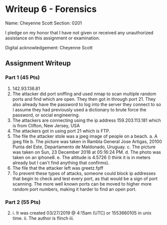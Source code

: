# Writeup 6 - Forensics

Name: Cheyenne Scott
Section: 0201

I pledge on my honor that I have not given or received any unauthorized assistance on this assignment or examination.

Digital acknowledgement: Cheyenne Scott

## Assignment Writeup

### Part 1 (45 Pts)

1. 142.93.136.81
2. The attacker did port sniffing and used nmap to scan multiple random ports and find which are open. They then got in through port 21. They also already have the password to log into the server they connect to so I assume they had previously used a dictionary to brute force the password, or social engineering. 
3. The attackers are connecting using the ip address 159.203.113.181 which is from Clifton, New Jersey, USA
4. The attackers got in using port 21 which is FTP.
5. The file the attacker stole was a jpeg image of people on a beach. 
	a. A jpeg file
	b. The picture was taken in Rambla General Jose Artigas, 20100 Punta del Este, Departamento de Maldonado, Uruguay.
	c. The picture was taken on Sun, 23 December 2018 at 05:16:24 PM.
	d. The photo was taken on an iphone8.
	e. The altitude is 4.5726 (I think it is in meters already but I can't find anything that confirms).
6. The file that the attacker left was greetz.fpff
7. To prevent these types of attacks, someone could block ip addresses that begin to check and test every port, as that would be a sign of port scanning. The more well known ports can be moved to higher more random port numbers, making it harder to find an open port. 

### Part 2 (55 Pts)

2. i. It was created 03/27/2019 @ 4:15am (UTC) or 1553660105 in unix time. 
ii. The author is flinch
iii.

